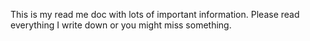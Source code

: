 This is my read me doc with lots of important information.
Please read everything I write down or you might miss something.